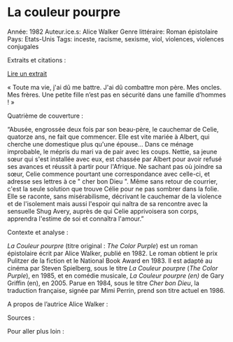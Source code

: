 # La couleur pourpre

Année: 1982
Auteur.ice.s: Alice Walker
Genre littéraire: Roman épistolaire
Pays: Etats-Unis
Tags: inceste, racisme, sexisme, viol, violences, violences conjugales

Extraits et citations : 

[Lire un extrait](https://www.babelio.com/livres/Walker-La-couleur-pourpre/791060/extraits)

« Toute ma vie, j'ai dû me battre. J'ai dû combattre mon père. Mes oncles. Mes frères. Une petite fille n’est pas en sécurité dans une famille d’hommes ! » 

Quatrième de couverture : 

“Abusée, engrossée deux fois par son beau-père, le cauchemar de Celie, quatorze ans, ne fait que commencer. Elle est vite mariée à Albert, qui cherche une domestique plus qu'une épouse... Dans ce ménage improbable, le mépris du mari va de pair avec les coups. Nettie, sa jeune sœur qui s'est installée avec eux, est chassée par Albert pour avoir refusé ses avances et réussit à partir pour l'Afrique. Ne sachant pas où joindre sa sœur, Celie commence pourtant une correspondance avec celle-ci, et adresse ses lettres à ce " cher bon Dieu ". Même sans retour de courrier, c'est la seule solution que trouve Célie pour ne pas sombrer dans la folie. Elle se raconte, sans misérabilisme, décrivant le cauchemar de la violence et de l'isolement mais aussi l'espoir qui naîtra de sa rencontre avec la sensuelle Shug Avery, auprès de qui Celie apprivoisera son corps, apprendra l'estime de soi et connaîtra l'amour.”

Contexte et analyse : 

*La Couleur pourpre* (titre original : *The Color Purple*) est un roman épistolaire écrit par Alice Walker, publié en 1982. Le roman obtient le prix Pulitzer de la fiction et le National Book Award en 1983. Il est adapté au cinéma par Steven Spielberg, sous le titre *La Couleur pourpre* (*The Color Purple*), en 1985, et en comédie musicale, *La Couleur pourpre (en)* de Gary Griffin (en), en 2005. Parue en 1984, sous le titre *Cher bon Dieu*, la traduction française, signée par Mimi Perrin, prend son titre actuel en 1986.

A propos de l’autrice Alice Walker :

Sources : 

Pour aller plus loin :